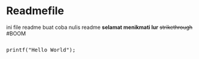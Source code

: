 # Readmefile
ini file readme buat coba nulis readme
**selamat menikmati lur**
~~strikethrough~~
#BOOM

<img src="https://www.google.com/url?sa=i&url=https%3A%2F%2Ftypemoon.fandom.com%2Fwiki%2FJeanne_d%2527Arc_(Ruler)&psig=AOvVaw1P6Y5kfRwzbP7nA3jXg3Lv&ust=1652961700871000&source=images&cd=vfe&ved=0CAwQjRxqFwoTCNDEuayA6fcCFQAAAAAdAAAAABAD" alt="">
<pre>
printf("Hello World");
</pre>
